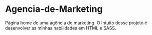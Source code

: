 # Agencia-de-Marketing
Página home de uma agência de marketing. O Intuito desse projeto é desenvolver as minhas habilidades em HTML e SASS.

